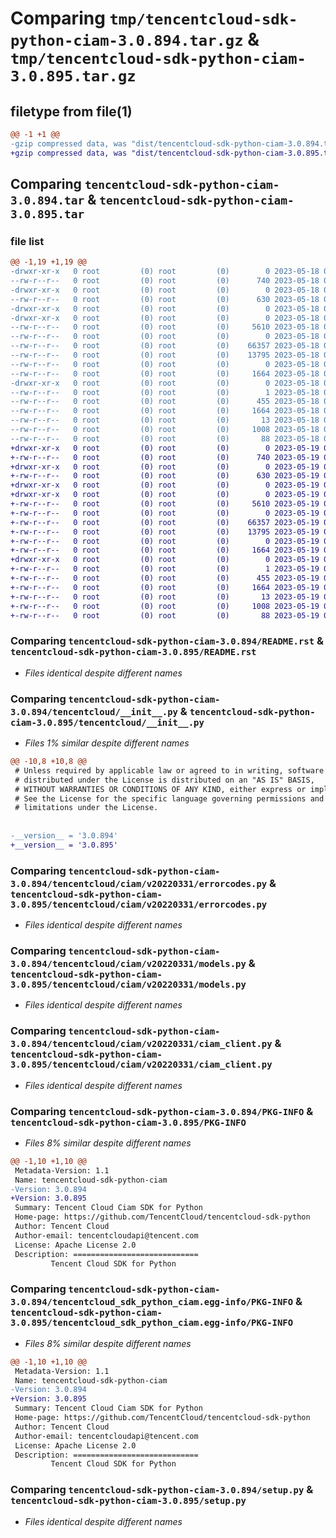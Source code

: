 # Comparing `tmp/tencentcloud-sdk-python-ciam-3.0.894.tar.gz` & `tmp/tencentcloud-sdk-python-ciam-3.0.895.tar.gz`

## filetype from file(1)

```diff
@@ -1 +1 @@
-gzip compressed data, was "dist/tencentcloud-sdk-python-ciam-3.0.894.tar", last modified: Thu May 18 00:20:32 2023, max compression
+gzip compressed data, was "dist/tencentcloud-sdk-python-ciam-3.0.895.tar", last modified: Fri May 19 02:46:04 2023, max compression
```

## Comparing `tencentcloud-sdk-python-ciam-3.0.894.tar` & `tencentcloud-sdk-python-ciam-3.0.895.tar`

### file list

```diff
@@ -1,19 +1,19 @@
-drwxr-xr-x   0 root         (0) root         (0)        0 2023-05-18 00:20:32.000000 tencentcloud-sdk-python-ciam-3.0.894/
--rw-r--r--   0 root         (0) root         (0)      740 2023-05-18 00:20:32.000000 tencentcloud-sdk-python-ciam-3.0.894/README.rst
-drwxr-xr-x   0 root         (0) root         (0)        0 2023-05-18 00:20:32.000000 tencentcloud-sdk-python-ciam-3.0.894/tencentcloud/
--rw-r--r--   0 root         (0) root         (0)      630 2023-05-18 00:20:32.000000 tencentcloud-sdk-python-ciam-3.0.894/tencentcloud/__init__.py
-drwxr-xr-x   0 root         (0) root         (0)        0 2023-05-18 00:20:32.000000 tencentcloud-sdk-python-ciam-3.0.894/tencentcloud/ciam/
-drwxr-xr-x   0 root         (0) root         (0)        0 2023-05-18 00:20:32.000000 tencentcloud-sdk-python-ciam-3.0.894/tencentcloud/ciam/v20220331/
--rw-r--r--   0 root         (0) root         (0)     5610 2023-05-18 00:20:32.000000 tencentcloud-sdk-python-ciam-3.0.894/tencentcloud/ciam/v20220331/errorcodes.py
--rw-r--r--   0 root         (0) root         (0)        0 2023-05-18 00:20:32.000000 tencentcloud-sdk-python-ciam-3.0.894/tencentcloud/ciam/v20220331/__init__.py
--rw-r--r--   0 root         (0) root         (0)    66357 2023-05-18 00:20:32.000000 tencentcloud-sdk-python-ciam-3.0.894/tencentcloud/ciam/v20220331/models.py
--rw-r--r--   0 root         (0) root         (0)    13795 2023-05-18 00:20:32.000000 tencentcloud-sdk-python-ciam-3.0.894/tencentcloud/ciam/v20220331/ciam_client.py
--rw-r--r--   0 root         (0) root         (0)        0 2023-05-18 00:20:32.000000 tencentcloud-sdk-python-ciam-3.0.894/tencentcloud/ciam/__init__.py
--rw-r--r--   0 root         (0) root         (0)     1664 2023-05-18 00:20:32.000000 tencentcloud-sdk-python-ciam-3.0.894/PKG-INFO
-drwxr-xr-x   0 root         (0) root         (0)        0 2023-05-18 00:20:32.000000 tencentcloud-sdk-python-ciam-3.0.894/tencentcloud_sdk_python_ciam.egg-info/
--rw-r--r--   0 root         (0) root         (0)        1 2023-05-18 00:20:32.000000 tencentcloud-sdk-python-ciam-3.0.894/tencentcloud_sdk_python_ciam.egg-info/dependency_links.txt
--rw-r--r--   0 root         (0) root         (0)      455 2023-05-18 00:20:32.000000 tencentcloud-sdk-python-ciam-3.0.894/tencentcloud_sdk_python_ciam.egg-info/SOURCES.txt
--rw-r--r--   0 root         (0) root         (0)     1664 2023-05-18 00:20:32.000000 tencentcloud-sdk-python-ciam-3.0.894/tencentcloud_sdk_python_ciam.egg-info/PKG-INFO
--rw-r--r--   0 root         (0) root         (0)       13 2023-05-18 00:20:32.000000 tencentcloud-sdk-python-ciam-3.0.894/tencentcloud_sdk_python_ciam.egg-info/top_level.txt
--rw-r--r--   0 root         (0) root         (0)     1008 2023-05-18 00:20:32.000000 tencentcloud-sdk-python-ciam-3.0.894/setup.py
--rw-r--r--   0 root         (0) root         (0)       88 2023-05-18 00:20:32.000000 tencentcloud-sdk-python-ciam-3.0.894/setup.cfg
+drwxr-xr-x   0 root         (0) root         (0)        0 2023-05-19 02:46:04.000000 tencentcloud-sdk-python-ciam-3.0.895/
+-rw-r--r--   0 root         (0) root         (0)      740 2023-05-19 02:46:04.000000 tencentcloud-sdk-python-ciam-3.0.895/README.rst
+drwxr-xr-x   0 root         (0) root         (0)        0 2023-05-19 02:46:04.000000 tencentcloud-sdk-python-ciam-3.0.895/tencentcloud/
+-rw-r--r--   0 root         (0) root         (0)      630 2023-05-19 02:46:04.000000 tencentcloud-sdk-python-ciam-3.0.895/tencentcloud/__init__.py
+drwxr-xr-x   0 root         (0) root         (0)        0 2023-05-19 02:46:04.000000 tencentcloud-sdk-python-ciam-3.0.895/tencentcloud/ciam/
+drwxr-xr-x   0 root         (0) root         (0)        0 2023-05-19 02:46:04.000000 tencentcloud-sdk-python-ciam-3.0.895/tencentcloud/ciam/v20220331/
+-rw-r--r--   0 root         (0) root         (0)     5610 2023-05-19 02:46:04.000000 tencentcloud-sdk-python-ciam-3.0.895/tencentcloud/ciam/v20220331/errorcodes.py
+-rw-r--r--   0 root         (0) root         (0)        0 2023-05-19 02:46:04.000000 tencentcloud-sdk-python-ciam-3.0.895/tencentcloud/ciam/v20220331/__init__.py
+-rw-r--r--   0 root         (0) root         (0)    66357 2023-05-19 02:46:04.000000 tencentcloud-sdk-python-ciam-3.0.895/tencentcloud/ciam/v20220331/models.py
+-rw-r--r--   0 root         (0) root         (0)    13795 2023-05-19 02:46:04.000000 tencentcloud-sdk-python-ciam-3.0.895/tencentcloud/ciam/v20220331/ciam_client.py
+-rw-r--r--   0 root         (0) root         (0)        0 2023-05-19 02:46:04.000000 tencentcloud-sdk-python-ciam-3.0.895/tencentcloud/ciam/__init__.py
+-rw-r--r--   0 root         (0) root         (0)     1664 2023-05-19 02:46:04.000000 tencentcloud-sdk-python-ciam-3.0.895/PKG-INFO
+drwxr-xr-x   0 root         (0) root         (0)        0 2023-05-19 02:46:04.000000 tencentcloud-sdk-python-ciam-3.0.895/tencentcloud_sdk_python_ciam.egg-info/
+-rw-r--r--   0 root         (0) root         (0)        1 2023-05-19 02:46:04.000000 tencentcloud-sdk-python-ciam-3.0.895/tencentcloud_sdk_python_ciam.egg-info/dependency_links.txt
+-rw-r--r--   0 root         (0) root         (0)      455 2023-05-19 02:46:04.000000 tencentcloud-sdk-python-ciam-3.0.895/tencentcloud_sdk_python_ciam.egg-info/SOURCES.txt
+-rw-r--r--   0 root         (0) root         (0)     1664 2023-05-19 02:46:04.000000 tencentcloud-sdk-python-ciam-3.0.895/tencentcloud_sdk_python_ciam.egg-info/PKG-INFO
+-rw-r--r--   0 root         (0) root         (0)       13 2023-05-19 02:46:04.000000 tencentcloud-sdk-python-ciam-3.0.895/tencentcloud_sdk_python_ciam.egg-info/top_level.txt
+-rw-r--r--   0 root         (0) root         (0)     1008 2023-05-19 02:46:04.000000 tencentcloud-sdk-python-ciam-3.0.895/setup.py
+-rw-r--r--   0 root         (0) root         (0)       88 2023-05-19 02:46:04.000000 tencentcloud-sdk-python-ciam-3.0.895/setup.cfg
```

### Comparing `tencentcloud-sdk-python-ciam-3.0.894/README.rst` & `tencentcloud-sdk-python-ciam-3.0.895/README.rst`

 * *Files identical despite different names*

### Comparing `tencentcloud-sdk-python-ciam-3.0.894/tencentcloud/__init__.py` & `tencentcloud-sdk-python-ciam-3.0.895/tencentcloud/__init__.py`

 * *Files 1% similar despite different names*

```diff
@@ -10,8 +10,8 @@
 # Unless required by applicable law or agreed to in writing, software
 # distributed under the License is distributed on an "AS IS" BASIS,
 # WITHOUT WARRANTIES OR CONDITIONS OF ANY KIND, either express or implied.
 # See the License for the specific language governing permissions and
 # limitations under the License.
 
 
-__version__ = '3.0.894'
+__version__ = '3.0.895'
```

### Comparing `tencentcloud-sdk-python-ciam-3.0.894/tencentcloud/ciam/v20220331/errorcodes.py` & `tencentcloud-sdk-python-ciam-3.0.895/tencentcloud/ciam/v20220331/errorcodes.py`

 * *Files identical despite different names*

### Comparing `tencentcloud-sdk-python-ciam-3.0.894/tencentcloud/ciam/v20220331/models.py` & `tencentcloud-sdk-python-ciam-3.0.895/tencentcloud/ciam/v20220331/models.py`

 * *Files identical despite different names*

### Comparing `tencentcloud-sdk-python-ciam-3.0.894/tencentcloud/ciam/v20220331/ciam_client.py` & `tencentcloud-sdk-python-ciam-3.0.895/tencentcloud/ciam/v20220331/ciam_client.py`

 * *Files identical despite different names*

### Comparing `tencentcloud-sdk-python-ciam-3.0.894/PKG-INFO` & `tencentcloud-sdk-python-ciam-3.0.895/PKG-INFO`

 * *Files 8% similar despite different names*

```diff
@@ -1,10 +1,10 @@
 Metadata-Version: 1.1
 Name: tencentcloud-sdk-python-ciam
-Version: 3.0.894
+Version: 3.0.895
 Summary: Tencent Cloud Ciam SDK for Python
 Home-page: https://github.com/TencentCloud/tencentcloud-sdk-python
 Author: Tencent Cloud
 Author-email: tencentcloudapi@tencent.com
 License: Apache License 2.0
 Description: ============================
         Tencent Cloud SDK for Python
```

### Comparing `tencentcloud-sdk-python-ciam-3.0.894/tencentcloud_sdk_python_ciam.egg-info/PKG-INFO` & `tencentcloud-sdk-python-ciam-3.0.895/tencentcloud_sdk_python_ciam.egg-info/PKG-INFO`

 * *Files 8% similar despite different names*

```diff
@@ -1,10 +1,10 @@
 Metadata-Version: 1.1
 Name: tencentcloud-sdk-python-ciam
-Version: 3.0.894
+Version: 3.0.895
 Summary: Tencent Cloud Ciam SDK for Python
 Home-page: https://github.com/TencentCloud/tencentcloud-sdk-python
 Author: Tencent Cloud
 Author-email: tencentcloudapi@tencent.com
 License: Apache License 2.0
 Description: ============================
         Tencent Cloud SDK for Python
```

### Comparing `tencentcloud-sdk-python-ciam-3.0.894/setup.py` & `tencentcloud-sdk-python-ciam-3.0.895/setup.py`

 * *Files identical despite different names*

